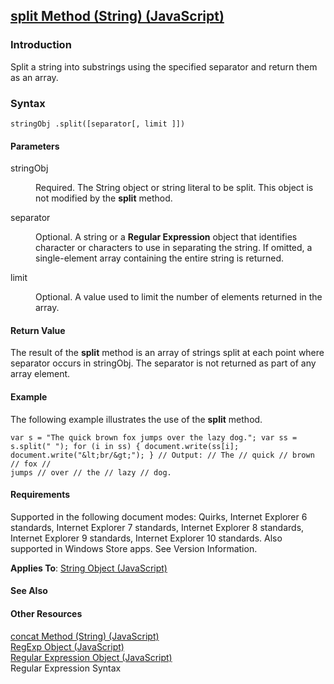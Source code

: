 ## [split Method (String) (JavaScript)](split-Method__String.html)

### Introduction 

 Split a string into substrings using the specified separator and return them as an array.

### Syntax 

```
stringObj .split([separator[, limit ]])
```

#### Parameters 

<div id="sectionSection0" class="section" name="collapseableSection" style="" expanded="true">
  <dl class="authored">
    <dt>
      <span class="parameter" sdata="paramReference" xmlns:util="util">stringObj</span>
    </dt>
    <dd>
      <p xmlns:util="util">
        Required. The <span sdata="langKeyword" value="String"><span class="keyword">String</span></span> object or string literal to be split. This object is not modified by the <b>split</b> method.
      </p>
    </dd>
    <dt>
      <span class="parameter" sdata="paramReference" xmlns:util="util">separator</span>
    </dt>
    <dd>
      <p xmlns:util="util">
        Optional. A string or a <b>Regular Expression</b> object that identifies character or characters to use in separating the string. If omitted, a single-element array containing the entire
        string is returned.
      </p>
    </dd>
    <dt>
      <span class="parameter" sdata="paramReference" xmlns:util="util">limit</span>
    </dt>
    <dd>
      <p xmlns:util="util">
        Optional. A value used to limit the number of elements returned in the array.
      </p>
    </dd>
  </dl>
</div>

#### Return Value 

<div id="returnValueSection" class="section" name="collapseableSection" style="">
  <p xmlns:util="util">
    The result of the <b>split</b> method is an array of strings split at each point where <span class="parameter" sdata="paramReference">separator</span> occurs in <span class="parameter" sdata=
    "paramReference">stringObj</span>. The <span class="parameter" sdata="paramReference">separator</span> is not returned as part of any array element.
  </p>
</div>

#### Example 

<p xmlns:util="util">
  The following example illustrates the use of the <b>split</b> method.
</p>

```
var s = "The quick brown fox jumps over the lazy dog."; var ss = s.split(" "); for (i in ss) { document.write(ss[i]; document.write("&lt;br/&gt;"); } // Output: // The // quick // brown // fox //
jumps // over // the // lazy // dog.
```

#### Requirements 

<div id="requirementsTitleSection" class="section" name="collapseableSection" style="">
  <p xmlns:util="util"></p>
  <p>
    Supported in the following document modes: Quirks, Internet Explorer 6 standards, Internet Explorer 7 standards, Internet Explorer 8 standards, Internet Explorer 9 standards, Internet Explorer 10
    standards. Also supported in Windows Store apps. See Version Information.
  </p>
  <p xmlns:util="util">
    <b>Applies To</b>: <span sdata="link"><a href="8063ecd5-5778-4e87-b985-b21420171914.htm">String Object (JavaScript)</a></span>
  </p>
</div>

#### See Also 

<div id="seeAlsoSection" class="section" name="collapseableSection" style="">
  <h4 class="subHeading">
    Other Resources
  </h4>
  <div class="seeAlsoStyle">
    <span sdata="link" xmlns:util="util"><a href="5d28ebb2-d534-4179-9297-a4c821ee9f24.htm">concat Method (String) (JavaScript)</a></span>
  </div>
  <div class="seeAlsoStyle">
    <span sdata="link" xmlns:util="util"><a href="7f6b1073-8cbb-49ed-94b6-56833ba663c5.htm">RegExp Object (JavaScript)</a></span>
  </div>
  <div class="seeAlsoStyle">
    <span sdata="link" xmlns:util="util"><a href="346aa83e-a045-47ea-acae-b42c7b121534.htm">Regular Expression Object (JavaScript)</a></span>
  </div>
  <div class="seeAlsoStyle">
    <span sdata="link" xmlns:util="util">Regular Expression Syntax</span>
  </div>
</div>


